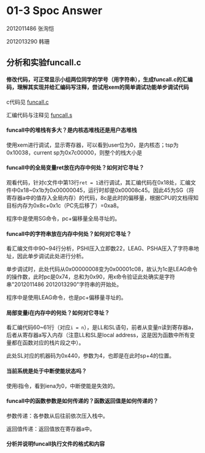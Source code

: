 # 01-3 Spoc Answer

2012011486 张洵恺

2012013290 韩珊

## 分析和实验funcall.c

#### 修改代码，可正常显示小组两位同学的学号（用字符串），生成funcall.c的汇编码，理解其实现并给汇编码写注释，尝试用xem的简单调试功能单步调试代码

c代码见 [funcall.c](01-3-answer/funcall.c)

汇编代码与注释见 [funcall.s](01-3-answer/funcall.s)

#### funcall中的堆栈有多大？是内核态堆栈还是用户态堆栈

使用xem进行调试，显示寄存器，可以看到user位为0，是内核态；tsp为0x10038，current sp为0x7c00000，则整个的栈大小是

#### funcall中的全局变量ret放在内存中何处？如何对它寻址？

观看代码，针对c文件中第13行`ret = 1`进行调试，其汇编代码在0x18处，汇编文件中0x18~0x1b为0x00000045，运行时却是0x00008c45。因此45为SG（将寄存器a中的值存入全局内存）的代码，8c是此时的偏移量，根据CPU的文档得知目标内存为0x8c+0x1c（PC先后移了）=0xa8。

程序中是使用SG命令，pc+偏移量全局寻址的。

#### funcall中的字符串放在内存中何处？如何对它寻址？

看汇编文件中90~94行分析，PSHI压入立即数22，LEAG、PSHA压入了字符串地址，因此单步调试此处进行分析。

单步调试时，此处代码从0x00000008变为0x00001c08，故认为1c是LEAG命令的操作数，此时pc是0x74，总和为0x90，用x命令验证此处确实是字符串"2012011486 2012013290"字符串的开始处。

程序中是使用LEAG命令，也是pc+偏移量寻址的。

#### 局部变量i在内存中的何处？如何对它寻址？

看汇编代码60~61行（对应`i = n`），是LL和SL语句，前者从变量n读到寄存器a，后者从寄存器a写入内存（注意LL和SL是local address，这是因为函数中所有变量都在函数对应的栈片段之中）。

此处SL对应的机器码为0x440，参数为4，也即是在此时sp+4的位置。

#### 当前系统是处于中断使能状态吗？

使用i指令，看到iena为0，中断使能是失效的。

#### funcall中的函数参数是如何传递的？函数返回值是如何传递的？

参数传递：各参数从后往前依次压入栈中。

返回值传递：返回值放在寄存器a中。

#### 分析并说明funcall执行文件的格式和内容 　

